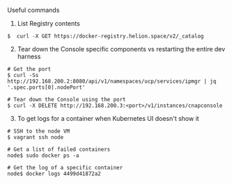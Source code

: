 Useful commands

1. List Registry contents
```
$  curl -X GET https://docker-registry.helion.space/v2/_catalog
```

2. Tear down the Console specific components vs restarting the entire dev harness
```
# Get the port
$ curl -Ss http://192.168.200.2:8080/api/v1/namespaces/ucp/services/ipmgr | jq '.spec.ports[0].nodePort'

# Tear down the Console using the port
$ curl -X DELETE http://192.168.200.3:<port>/v1/instances/cnapconsole
```

3. To get logs for a container when Kubernetes UI doesn't show it

```
# SSH to the node VM
$ vagrant ssh node

# Get a list of failed containers
node$ sudo docker ps -a

# Get the log of a specific container
node$ docker logs 4499d41872a2
```
